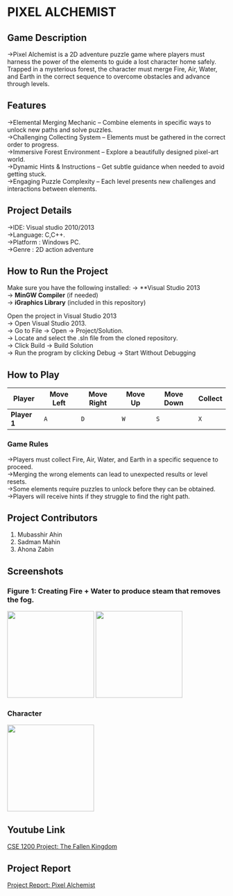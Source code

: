 # PIXEL ALCHEMIST


## Game Description

->Pixel Alchemist is a 2D adventure puzzle game where players must harness the power of the elements to guide a lost character home safely. Trapped in a mysterious forest, the character must merge Fire, Air, Water, and Earth in the correct sequence to overcome obstacles and advance through levels.

## Features
->Elemental Merging Mechanic – Combine elements in specific ways to unlock new paths and solve puzzles.<br/>
->Challenging Collecting System – Elements must be gathered in the correct order to progress.<br/>
->Immersive Forest Environment – Explore a beautifully designed pixel-art world.<br/>
->Dynamic Hints & Instructions – Get subtle guidance when needed to avoid getting stuck.<br/>
->Engaging Puzzle Complexity – Each level presents new challenges and interactions between elements.<br/>


## Project Details
->IDE: Visual studio 2010/2013<br/>
->Language: C,C++.<br/>
->Platform : Windows PC.<br/>
->Genre : 2D action adventure<br/>


## How to Run the Project
Make sure you have the following installed:
-> **Visual Studio 2013<br/>
-> **MinGW Compiler** (if needed)<br/>
-> **iGraphics Library** (included in this repository)<br/>


Open the project in Visual Studio 2013 <br/>
-> Open Visual Studio 2013.<br/>
-> Go to File → Open → Project/Solution.<br/>
-> Locate and select the .sln file from the cloned repository.<br/>
-> Click Build → Build Solution<br/>
-> Run the program by clicking Debug → Start Without Debugging<br/>


## How to Play

| Player       | Move Left | Move Right | Move Up       | Move Down | Collect|
|-------------|----------|-----------|-----------|-------|------|
| **Player 1** | `A`      | `D`       | `W`       | `S`   | `X`  |


### **Game Rules**
->Players must collect Fire, Air, Water, and Earth in a specific sequence to proceed.<br/>
->Merging the wrong elements can lead to unexpected results or level resets.<br/>
->Some elements require puzzles to unlock before they can be obtained.<br/>
->Players will receive hints if they struggle to find the right path.<br/>


## Project Contributors
1. Mubasshir Ahin
2. Sadman Mahin
3. Ahona Zabin


## Screenshots

### **Figure 1: Creating Fire + Water to produce steam that removes the fog.**
<img src="ss (1).bmp" width="200" height="200">
<img src="ss (2).bmp" width="200" height="200">

### **Character**
<img src="https://github.com/user-attachments/assets/5c8a5fbb-6ebf-48cd-bff0-8235e79d9773" width="200" height="200">

## Youtube Link
[CSE 1200 Project: The Fallen Kingdom](https://www.youtube.com/)

## Project Report
[Project Report: Pixel Alchemist](https://drive.google.com/file/d/1U3aIyCNhHdOQCzBb3bQ4HdH6kWl0DGhD/view?usp=sharing)
